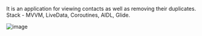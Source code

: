 It is an application for viewing contacts as well as removing their duplicates. 
Stack - MVVM, LiveData, Coroutines, AIDL, Glide. 

![image](https://github.com/user-attachments/assets/1004727f-a9e9-4cd7-8ddf-edd0f3de1076)
